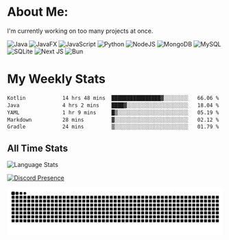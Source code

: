 # About Me:
I'm currently working on too many projects at once. <br>

![Java](https://img.shields.io/badge/java-%23ED8B00.svg?style=for-the-badge&logo=java&logoColor=white) 
![JavaFX](https://img.shields.io/badge/javafx-%23FF0000.svg?style=for-the-badge&logo=javafx&logoColor=white)
![JavaScript](https://img.shields.io/badge/javascript-%23323330.svg?style=for-the-badge&logo=javascript&logoColor=%23F7DF1E) ![Python](https://img.shields.io/badge/python-3670A0?style=for-the-badge&logo=python&logoColor=ffdd54) ![NodeJS](https://img.shields.io/badge/node.js-6DA55F?style=for-the-badge&logo=node.js&logoColor=white) ![MongoDB](https://img.shields.io/badge/MongoDB-%234ea94b.svg?style=for-the-badge&logo=mongodb&logoColor=white) ![MySQL](https://img.shields.io/badge/mysql-4479A1.svg?style=for-the-badge&logo=mysql&logoColor=white) ![SQLite](https://img.shields.io/badge/sqlite-%2307405e.svg?style=for-the-badge&logo=sqlite&logoColor=white) ![Next JS](https://img.shields.io/badge/Next-black?style=for-the-badge&logo=next.js&logoColor=white)
![Bun](https://img.shields.io/badge/Bun-%23000000.svg?style=for-the-badge&logo=bun&logoColor=white)
# My Weekly Stats
<!--START_SECTION:waka-->

```txt
Kotlin            14 hrs 48 mins  ████████████████▓░░░░░░░░   66.06 %
Java              4 hrs 2 mins    ████▓░░░░░░░░░░░░░░░░░░░░   18.04 %
YAML              1 hr 9 mins     █▒░░░░░░░░░░░░░░░░░░░░░░░   05.19 %
Markdown          28 mins         ▓░░░░░░░░░░░░░░░░░░░░░░░░   02.12 %
Gradle            24 mins         ▒░░░░░░░░░░░░░░░░░░░░░░░░   01.79 %
```

<!--END_SECTION:waka-->

## All Time Stats
![Language Stats](https://github-readme-stats.vercel.app/api/wakatime?username=Skullians&layout=compact)

[![Discord Presence](https://lanyard.cnrad.dev/api/740153472086835221)](https://discord.com/users/740153472086835221)

<div align="center">
  <img src="https://raw.githubusercontent.com/Skullians/Skullians/output/github-contribution-grid-snake-dark.svg" alt="Snake animation" />
</div>
